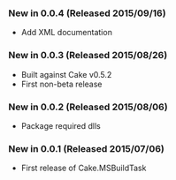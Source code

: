 ### New in 0.0.4 (Released 2015/09/16)
* Add XML documentation

### New in 0.0.3 (Released 2015/08/26)
* Built against Cake v0.5.2
* First non-beta release

### New in 0.0.2 (Released 2015/08/06)
* Package required dlls

### New in 0.0.1 (Released 2015/07/06)
* First release of Cake.MSBuildTask
